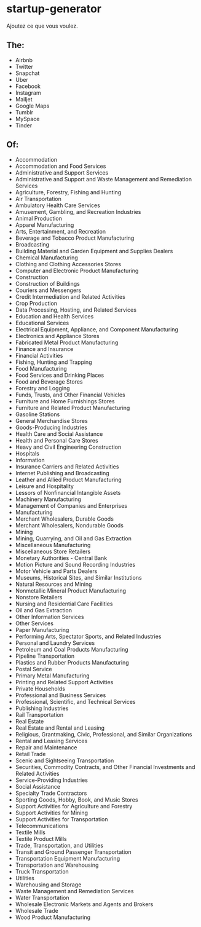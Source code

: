 # startup-generator

Ajoutez ce que vous voulez.

## The:
- Airbnb
- Twitter
- Snapchat
- Uber
- Facebook
- Instagram
- Mailjet
- Google Maps
- Tumblr
- MySpace
- Tinder

## Of:
- Accommodation 
- Accommodation and Food Services 
- Administrative and Support Services 
- Administrative and Support and Waste Management and Remediation Services 
- Agriculture, Forestry, Fishing and Hunting 
- Air Transportation 
- Ambulatory Health Care Services 
- Amusement, Gambling, and Recreation Industries 
- Animal Production 
- Apparel Manufacturing 
- Arts, Entertainment, and Recreation 
- Beverage and Tobacco Product Manufacturing 
- Broadcasting 
- Building Material and Garden Equipment and Supplies Dealers 
- Chemical Manufacturing 
- Clothing and Clothing Accessories Stores 
- Computer and Electronic Product Manufacturing 
- Construction 
- Construction of Buildings 
- Couriers and Messengers 
- Credit Intermediation and Related Activities 
- Crop Production 
- Data Processing, Hosting, and Related Services 
- Education and Health Services
- Educational Services 
- Electrical Equipment, Appliance, and Component Manufacturing 
- Electronics and Appliance Stores 
- Fabricated Metal Product Manufacturing 
- Finance and Insurance 
- Financial Activities
- Fishing, Hunting and Trapping 
- Food Manufacturing 
- Food Services and Drinking Places 
- Food and Beverage Stores 
- Forestry and Logging 
- Funds, Trusts, and Other Financial Vehicles 
- Furniture and Home Furnishings Stores 
- Furniture and Related Product Manufacturing 
- Gasoline Stations 
- General Merchandise Stores 
- Goods-Producing Industries
- Health Care and Social Assistance 
- Health and Personal Care Stores 
- Heavy and Civil Engineering Construction 
- Hospitals 
- Information 
- Insurance Carriers and Related Activities 
- Internet Publishing and Broadcasting 
- Leather and Allied Product Manufacturing 
- Leisure and Hospitality
- Lessors of Nonfinancial Intangible Assets 
- Machinery Manufacturing 
- Management of Companies and Enterprises 
- Manufacturing 
- Merchant Wholesalers, Durable Goods 
- Merchant Wholesalers, Nondurable Goods 
- Mining 
- Mining, Quarrying, and Oil and Gas Extraction 
- Miscellaneous Manufacturing 
- Miscellaneous Store Retailers 
- Monetary Authorities - Central Bank 
- Motion Picture and Sound Recording Industries 
- Motor Vehicle and Parts Dealers 
- Museums, Historical Sites, and Similar Institutions 
- Natural Resources and Mining
- Nonmetallic Mineral Product Manufacturing 
- Nonstore Retailers 
- Nursing and Residential Care Facilities 
- Oil and Gas Extraction 
- Other Information Services 
- Other Services 
- Paper Manufacturing 
- Performing Arts, Spectator Sports, and Related Industries 
- Personal and Laundry Services 
- Petroleum and Coal Products Manufacturing 
- Pipeline Transportation 
- Plastics and Rubber Products Manufacturing 
- Postal Service 
- Primary Metal Manufacturing 
- Printing and Related Support Activities 
- Private Households 
- Professional and Business Services
- Professional, Scientific, and Technical Services 
- Publishing Industries 
- Rail Transportation 
- Real Estate 
- Real Estate and Rental and Leasing 
- Religious, Grantmaking, Civic, Professional, and Similar Organizations 
- Rental and Leasing Services 
- Repair and Maintenance 
- Retail Trade 
- Scenic and Sightseeing Transportation 
- Securities, Commodity Contracts, and Other Financial Investments and Related Activities 
- Service-Providing Industries
- Social Assistance 
- Specialty Trade Contractors 
- Sporting Goods, Hobby, Book, and Music Stores 
- Support Activities for Agriculture and Forestry 
- Support Activities for Mining 
- Support Activities for Transportation 
- Telecommunications 
- Textile Mills 
- Textile Product Mills 
- Trade, Transportation, and Utilities
- Transit and Ground Passenger Transportation 
- Transportation Equipment Manufacturing 
- Transportation and Warehousing 
- Truck Transportation 
- Utilities 
- Warehousing and Storage 
- Waste Management and Remediation Services 
- Water Transportation 
- Wholesale Electronic Markets and Agents and Brokers 
- Wholesale Trade 
- Wood Product Manufacturing 
